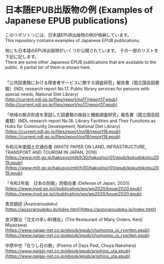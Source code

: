 # 日本語EPUB出版物の例 (Examples of Japanese EPUB publications)

このリポジトリには、日本語EPUB出版物の例が格納しています。<br>
This repository contains examples of Japanese EPUB publications.

他にも日本語のEPUB出版物がいくつか公開されています。 
その一部のリストを下記に記します。<br>
There are some other Japanese EPUB publications that are 
available to the public. A partial list of them is shown here.
<br><br>

「公共図書館における障害者サービスに関する調査研究」報告書（国立国会図書館）(NDL research report No.17. Public library services for persons with special needs, National Diet Library)<br>
[http://current.ndl.go.jp/files/report/no17/report17.epub](http://current.ndl.go.jp/files/report/no17/report17.epub)

「地域の拠点形成を意図した図書館の施設と機能調査研究」報告書（国立国会図書館）(NDL research report No.18. Library Facilities and Their Functions as Hubs for Community Development, National Diet Library)<br>
[https://current.ndl.go.jp/files/report/no18/report18.epub](https://current.ndl.go.jp/files/report/no18/report18.epub)

令和元年度国土交通白書 (WHITE PAPER ON LAND, INFRASTRUCTURE, TRANSPORT AND TOURISM IN JAPAN, 2019)<br>
[https://www.mlit.go.jp/hakusyo/mlit/h30/hakusho/r01/epub/kokudokotsu2019.epub](https://www.mlit.go.jp/hakusyo/mlit/h30/hakusho/r01/epub/kokudokotsu2019.epub)

「令和2年版　日本の防衛」防衛白書 (Defense of Japan, 2020)<br>
[https://www.mod.go.jp/j/publication/wp/wp2020/bouei2020.epub](https://www.mod.go.jp/j/publication/wp/wp2020/bouei2020.epub)

青空朗読 (Aozoraroudoku)<br>
[https://aozoraroudoku.jp/index.html](https://aozoraroudoku.jp/index.html)

宮沢賢治「注文の多い料理店」(The Restaurant of Many Orders, Kenji Miyazawa)<br>
[https://www.naigai-net.co.jp/ebook/epub/chumonno_oi_ryoriten.epub](https://www.naigai-net.co.jp/ebook/epub/chumonno_oi_ryoriten.epub)

中原中也「在りし日の歌」(Poems of Days Past, Chuya Nakahara)<br>
[https://www.naigai-net.co.jp/ebook/epub/arisihino_uta.epub](https://www.naigai-net.co.jp/ebook/epub/arisihino_uta.epub)
